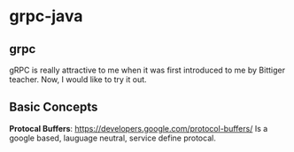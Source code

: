 # grpc-java

## grpc
gRPC is really attractive to me when it was first introduced to me by Bittiger teacher. Now, I would like to try it out. 

## Basic Concepts
**Protocal Buffers**: https://developers.google.com/protocol-buffers/ Is a google based, lauguage neutral, service define protocal.  
